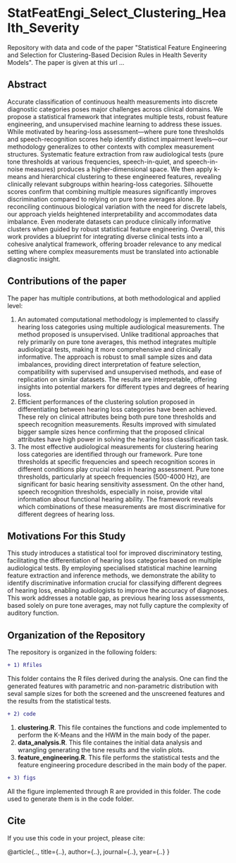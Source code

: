 # StatFeatEngi_Select_Clustering_Health_Severity
Repository with data and code of the paper "Statistical Feature Engineering and Selection for Clustering-Based Decision Rules in Health Severity Models". The paper is given at this url ...

## **Abstract**

Accurate classification of continuous health measurements into discrete diagnostic categories poses major challenges across clinical domains. We propose a statistical framework that integrates multiple tests, robust feature engineering, and unsupervised machine learning to address these issues. While motivated by hearing-loss assessment—where pure tone thresholds and speech-recognition scores help identify distinct impairment levels—our methodology generalizes to other contexts with complex measurement structures. Systematic feature extraction from raw audiological tests (pure tone thresholds at various frequencies, speech-in-quiet, and speech-in-noise measures) produces a higher-dimensional space. We then apply k-means and hierarchical clustering to these engineered features, revealing clinically relevant subgroups within hearing-loss categories. Silhouette scores confirm that combining multiple measures significantly improves discrimination compared to relying on pure tone averages alone. By reconciling continuous biological variation with the need for discrete labels, our approach yields heightened interpretability and accommodates data imbalance. Even moderate datasets can produce clinically informative clusters when guided by robust statistical feature engineering. Overall, this work provides a blueprint for integrating diverse clinical tests into a cohesive analytical framework, offering broader relevance to any medical setting where complex measurements must be translated into actionable diagnostic insight.


## Contributions of the paper
The paper has multiple contributions, at both methodological and applied level:
1. An automated computational methodology is implemented to classify hearing loss categories using multiple audiological measurements. The method proposed is unsupervised. Unlike traditional approaches that rely primarily on pure tone averages, this method integrates multiple audiological tests, making it more comprehensive and clinically informative. The approach is robust to small sample sizes and data imbalances, providing direct interpretation of feature selection, compatibility with supervised and unsupervised methods, and ease of replication on similar datasets. The results are interpretable, offering insights into potential markers for different types and degrees of hearing loss.
2. Efficient performances of the clustering solution proposed in differentiating between hearing loss categories have been achieved. These rely on clinical attributes being both pure tone thresholds and speech recognition measurements. Results improved with simulated bigger sample sizes hence confirming that the proposed clinical attributes have high power in solving the hearing loss classification task.
3. The most effective audiological measurements for clustering hearing loss categories are identified through our framework. Pure tone thresholds at specific frequencies and speech recognition scores in different conditions play crucial roles in hearing assessment. Pure tone thresholds, particularly at speech frequencies (500-4000 Hz), are significant for basic hearing sensitivity assessment. On the other hand, speech recognition thresholds, especially in noise, provide vital information about functional hearing ability. The framework reveals which combinations of these measurements are most discriminative for different degrees of hearing loss.    

## Motivations For this Study

This study introduces a statistical tool for improved discriminatory testing, facilitating the differentiation of hearing loss categories based on multiple audiological tests. By employing specialised statistical machine learning feature extraction and inference methods, we demonstrate the ability to identify discriminative information crucial for classifying different degrees of hearing loss, enabling audiologists to improve the accuracy of diagnoses. This work addresses a notable gap, as previous hearing loss assessments, based solely on pure tone averages, may not fully capture the complexity of auditory function. 

## Organization of the Repository
The repository is organized in the following folders:

```diff
+ 1) Rfiles
```
This folder contains the R files derived during the analysis. One can find the generated features with parametric and non-parametric distribution with seval sample sizes for both the screened and the unscreened features and the results from the statistical tests.

```diff
+ 2) code 
```

1.  **clustering.R**. This file containes the functions and code implemented to perform the K-Means and the HWM in the main body of the paper.
2. **data_analysis.R**. This file containes the initial data analysis and wrangling generating the tsne results and the violin plots.
3.  **feature_engineering.R**. This file performs the statistical tests and the feature engineering procedure described in the main body of the paper.


```diff
+ 3) figs 
```
All the figure implemented through R are provided in this folder. The code used to generate them is in the code folder. 

## Cite

If you use this code in your project, please cite:

@article{..,
  title={..},
  author={..},
  journal={..},
  year={..}
}

